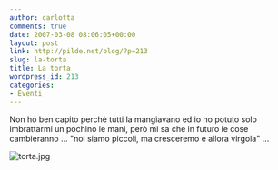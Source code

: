```yaml
---
author: carlotta
comments: true
date: 2007-03-08 08:06:05+00:00
layout: post
link: http://pilde.net/blog/?p=213
slug: la-torta
title: La torta
wordpress_id: 213
categories:
- Eventi
---
```


Non ho ben capito perchè tutti la mangiavano ed io ho potuto solo imbrattarmi un pochino le mani, però mi sa che in futuro le cose cambieranno ... "noi siamo piccoli, ma cresceremo e allora virgola" ...

![torta.jpg](http://pilde.net/blog/wp-content/uploads/2007/03/torta.jpg)
